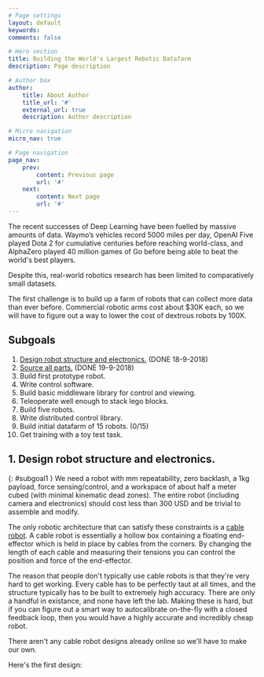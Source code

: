 ```yaml
---
# Page settings
layout: default
keywords:
comments: false

# Hero section
title: Building the World's Largest Robotic Datafarm
description: Page description

# Author box
author:
    title: About Author
    title_url: '#'
    external_url: true
    description: Author description

# Micro navigation
micro_nav: true

# Page navigation
page_nav:
    prev:
        content: Previous page
        url: '#'
    next:
        content: Next page
        url: '#'
---
```



The recent successes of Deep Learning have been fuelled by massive amounts of data. Waymo’s vehicles record 5000 miles per day, OpenAI Five played Dota 2 for cumulative centuries before reaching world-class, and AlphaZero played 40 million games of Go before being able to beat the world's best players.

Despite this, real-world robotics research has been limited to comparatively small datasets.

The first challenge is to build up a farm of robots that can collect more data than ever before. Commercial robotic arms cost about $30K each, so we will have to figure out a way to lower the cost of dextrous robots by 100X.

## Subgoals

1. [Design robot structure and electronics.](#subgoal1) (DONE 18-9-2018)
2. [Source all parts.](#subgoal2) (DONE 19-9-2018)
3. Build first prototype robot.
4. Write control software.
5. Build basic middleware library for control and viewing.
6. Teleoperate well enough to stack lego blocks.
7. Build five robots.
8. Write distributed control library.
9. Build initial datafarm of 15 robots. (0/15)
10. Get training with a toy test task.


## 1. Design robot structure and electronics.
{: #subgoal1 }
We need a robot with mm repeatability, zero backlash, a 1kg payload, force sensing/control, and a workspace of about half a meter cubed (with minimal kinematic dead zones). The entire robot (including camera and electronics) should cost less than 300 USD and be trivial to assemble and modify.

The only robotic architecture that can satisfy these constraints is a [cable robot](). A cable robot is essentially a hollow box containing a floating end-effector which is held in place by cables from the corners. By changing the length of each cable and measuring their tensions you can control the position and force of the end-effector.

The reason that people don't typically use cable robots is that they're very hard to get working. Every cable has to be perfectly taut at all times, and the structure typically has to be built to extremely high accuracy. There are only a handful in existance, and none have left the lab. Making these is hard, but if you can figure out a smart way to autocalibrate on-the-fly with a closed feedback loop, then you would have a highly accurate and incredibly cheap robot.

There aren't any cable robot designs already online so we'll have to make our own.

Here's the first design: